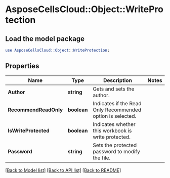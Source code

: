 # AsposeCellsCloud::Object::WriteProtection 

## Load the model package
```perl
use AsposeCellsCloud::Object::WriteProtection;
```

## Properties
Name | Type | Description | Notes
------------ | ------------- | ------------- | -------------
**Author** | **string** | Gets and sets the author.  |
**RecommendReadOnly** | **boolean** | Indicates if the Read Only Recommended option is selected.  |
**IsWriteProtected** | **boolean** | Indicates whether this workbook is write protected.  |
**Password** | **string** | Sets the protected password to modify the file.  |  

[[Back to Model list]](../README.md#documentation-for-models) [[Back to API list]](../README.md#documentation-for-api-endpoints) [[Back to README]](../README.md)

